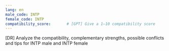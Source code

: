 ```yaml
---
lang: en
male_code: INTP
female_code: INTP
compatibility_score:       # [GPT] Give a 1–10 compatibility score
---
```


[DR] Analyze the compatibility, complementary strengths, possible conflicts and tips for INTP male and INTP female

